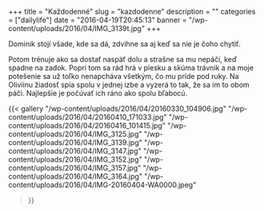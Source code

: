 +++
title = "Každodenné"
slug = "kazdodenne"
description = ""
categories = ["dailylife"]
date = "2016-04-19T20:45:13"
banner = "/wp-content/uploads/2016/04/IMG_3139t.jpg"
+++

Dominik stojí všade, kde sa dá, zdvihne sa aj keď sa nie je čoho chytiť.


Potom trénuje ako sa dostať naspäť dolu a strašne sa mu nepáči, keď spadne na zadok. Popri tom sa
rád hrá v piesku a skúma trávnik a na moje potešenie sa už toľko nenapcháva všetkým, čo mu príde
pod ruky. Na Oliviinu žiadosť spia spolu v jednej izbe a vyzerá to tak, že sa im to obom páči.
Najlepšie je počúvať ich ráno ako spolu bľabocú.

{{< gallery
    "/wp-content/uploads/2016/04/20160330_104906.jpg"
    "/wp-content/uploads/2016/04/20160410_171033.jpg"
    "/wp-content/uploads/2016/04/20160416_101415.jpg"
    "/wp-content/uploads/2016/04/IMG_3125.jpg"
    "/wp-content/uploads/2016/04/IMG_3139.jpg"
    "/wp-content/uploads/2016/04/IMG_3147.jpg"
    "/wp-content/uploads/2016/04/IMG_3152.jpg"
    "/wp-content/uploads/2016/04/IMG_3157.jpg"
    "/wp-content/uploads/2016/04/IMG_3164.jpg"
    "/wp-content/uploads/2016/04/IMG-20160404-WA0000.jpeg"
>}}
